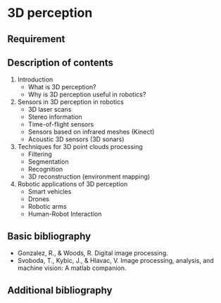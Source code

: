 # 3D perception

## Requirement

## Description of contents

1. Introduction
    - What is 3D perception?
    - Why is 3D perception useful in robotics?
2. Sensors in 3D perception in robotics
    - 3D laser scans
    - Stereo information
    - Time-of-flight sensors
    - Sensors based on infrared meshes (Kinect)
    - Acoustic 3D sensors (3D sonars)
3. Techniques for 3D point clouds processing
    - Filtering
    - Segmentation
    - Recognition
    - 3D reconstruction (environment mapping)
4. Robotic applications of 3D perception
    - Smart vehicles
    - Drones
    - Robotic arms
    - Human-Robot Interaction

## Basic bibliography

- Gonzalez, R., & Woods, R. Digital image processing.
- Svoboda, T., Kybic, J., & Hlavac, V. Image processing, analysis, and machine vision: A matlab companion.

## Additional bibliography

